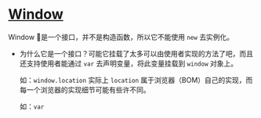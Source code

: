 # [Window](https://developer.mozilla.org/zh-CN/docs/Web/API/Window)

Window 是一个接口，并不是构造函数，所以它不能使用 `new` 去实例化。

- 为什么它是一个接口？可能它挂载了太多可以由使用者实现的方法了吧，而且还支持使用者能通过 `var` 去声明变量，将此变量挂载到 `window`  对象上。
  
  如：`window.location` 实际上 `location` 属于浏览器（BOM）自己的实现，而每一个浏览器的实现细节可能有些许不同。
  
  如：`var `
